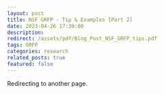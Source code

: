 ```yaml
---
layout: post
title: NSF GRFP - Tip & Examples [Part 2]
date: 2023-04-26 17:39:00
description: 
redirect: /assets/pdf/Blog_Post_NSF_GRFP_tips.pdf
tags: GRFP 
categories: research 
related_posts: true
featured: false
---
```


Redirecting to another page.
